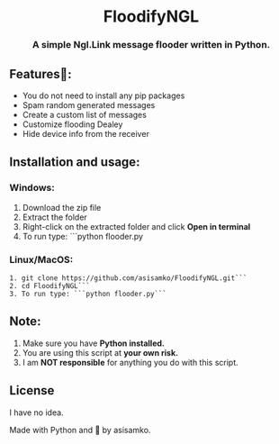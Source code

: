 <h1 align="center">FloodifyNGL</h1>
<h3 align="center">A simple Ngl.Link message flooder written in Python.</h3>

## Features👀:
- You do not need to install any pip packages
- Spam random generated messages
- Create a custom list of messages
- Customize flooding Dealey 
- Hide device info from the receiver

## Installation and usage:

### Windows:
1. Download the zip file
2. Extract the folder
3. Right-click on the extracted folder and click **Open in terminal**
4. To run type: ```python flooder.py

### Linux/MacOS:
```
1. git clone https://github.com/asisamko/FloodifyNGL.git```
2. cd FloodifyNGL```
3. To run type: ```python flooder.py```
```

## Note:
1. Make sure you have **Python installed.**
2. You are using this script at **your own risk.**
3. I am **NOT responsible** for anything you do with this script.

## License

I have no idea.

Made with Python and 💖 by asisamko.
